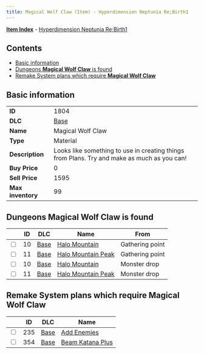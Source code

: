 ```yaml
---
title: Magical Wolf Claw (Item) - Hyperdimension Neptunia Re;Birth1
---
```


[**Item Index**](/neptunia/rb1/item/index.html) - [Hyperdimension Neptunia Re;Birth1](/neptunia/rb1)

## Contents

- [Basic information](#basic-information)
- [Dungeons **Magical Wolf Claw** is found](#dungeons-magical-wolf-claw-is-found)
- [Remake System plans which require **Magical Wolf Claw**](#remake-system-plans-which-require-magical-wolf-claw)
## Basic information

|   |   |
| -- | -- |
| **ID** | 1804 |
| **DLC** | [Base](/neptunia/rb1/dlc/1-base.html) |
| **Name** | Magical Wolf Claw |
| **Type** | Material |
| **Description** | Looks like something to use in creating things from Plans. Try and make as much as you can! |
| **Buy Price** | 0 |
| **Sell Price** | 1595 |
| **Max inventory** | 99 |


## Dungeons **Magical Wolf Claw** is found

|    | ID | DLC | Name | From |
| -- | -- | --- | ---- | ---- |
| <input type="checkbox" id="rb1-dungeon-1-10" class="trackbox" /> | 10 | [Base](/neptunia/rb1/dlc/1-base.html) | [Halo Mountain](/neptunia/rb1/dungeon/1-10-halo-mountain.html) | Gathering point |
| <input type="checkbox" id="rb1-dungeon-1-11" class="trackbox" /> | 11 | [Base](/neptunia/rb1/dlc/1-base.html) | [Halo Mountain Peak](/neptunia/rb1/dungeon/1-11-halo-mountain-peak.html) | Gathering point |
| <input type="checkbox" id="rb1-dungeon-1-10" class="trackbox" /> | 10 | [Base](/neptunia/rb1/dlc/1-base.html) | [Halo Mountain](/neptunia/rb1/dungeon/1-10-halo-mountain.html) | Monster drop |
| <input type="checkbox" id="rb1-dungeon-1-11" class="trackbox" /> | 11 | [Base](/neptunia/rb1/dlc/1-base.html) | [Halo Mountain Peak](/neptunia/rb1/dungeon/1-11-halo-mountain-peak.html) | Monster drop |


## Remake System plans which require **Magical Wolf Claw**

|    | ID | DLC | Name |
| -- | -- | --- | ---- |
| <input type="checkbox" id="rb1-quest-1-235" class="trackbox" /> | 235 | [Base](/neptunia/rb1/dlc/1-base.html) | [Add Enemies](/neptunia/rb1/quest/1-235-add-enemies.html) |
| <input type="checkbox" id="rb1-quest-1-354" class="trackbox" /> | 354 | [Base](/neptunia/rb1/dlc/1-base.html) | [Beam Katana Plus](/neptunia/rb1/quest/1-354-beam-katana-plus.html) |
